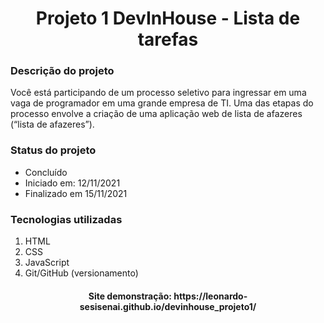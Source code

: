 <h1 align = "center"> Projeto 1 DevInHouse - Lista de tarefas </h1>
<h3> Descrição do projeto </h3>
Você está participando de um processo seletivo para ingressar em uma vaga de programador em uma grande empresa de TI. Uma das etapas do processo envolve a criação de uma aplicação web de lista de afazeres (“lista de afazeres”).

<h3>Status do projeto</h3>

- Concluído
- Iniciado em: 12/11/2021
- Finalizado em 15/11/2021

<h3>Tecnologias utilizadas</h3>

1. HTML
2. CSS
3. JavaScript
4. Git/GitHub (versionamento)

<h4 align="center">
Site demonstração: https://leonardo-sesisenai.github.io/devinhouse_projeto1/
</h4>

